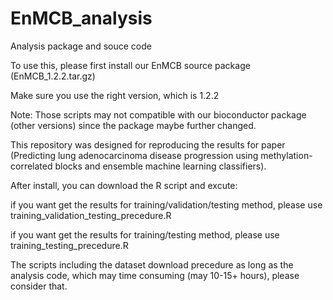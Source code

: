 # EnMCB_analysis
Analysis package and souce code

To use this, please first install our EnMCB source package (EnMCB_1.2.2.tar.gz)

Make sure you use the right version, which is 1.2.2

Note: Those scripts may not compatible with our bioconductor package (other versions) since the package maybe further changed.

This repository was designed for reproducing the results for paper (Predicting lung adenocarcinoma disease progression using methylation-correlated blocks and ensemble machine learning classifiers).

After install, you can download the R script and excute:

if you want get the results for training/validation/testing method, please use training_validation_testing_precedure.R

if you want get the results for training/testing method, please use training_testing_precedure.R

The scripts including the dataset download precedure as long as the analysis code, which may time consuming (may 10-15+ hours), please consider that.

